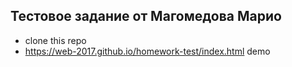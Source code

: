 ## Тестовое задание от Магомедова Марио

* clone this repo
* https://web-2017.github.io/homework-test/index.html demo
